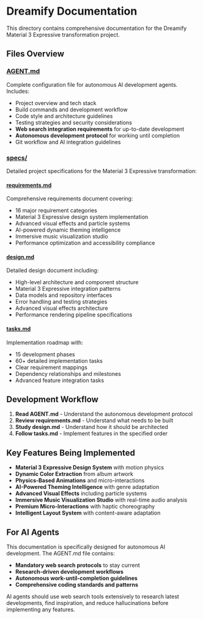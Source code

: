 # Dreamify Documentation

This directory contains comprehensive documentation for the Dreamify Material 3 Expressive transformation project.

## Files Overview

### [AGENT.md](./AGENT.md)
Complete configuration file for autonomous AI development agents. Includes:
- Project overview and tech stack
- Build commands and development workflow
- Code style and architecture guidelines
- Testing strategies and security considerations
- **Web search integration requirements** for up-to-date development
- **Autonomous development protocol** for working until completion
- Git workflow and AI integration guidelines

### [specs/](./specs/)
Detailed project specifications for the Material 3 Expressive transformation:

#### [requirements.md](./specs/requirements.md)
Comprehensive requirements document covering:
- 16 major requirement categories
- Material 3 Expressive design system implementation
- Advanced visual effects and particle systems
- AI-powered dynamic theming intelligence
- Immersive music visualization studio
- Performance optimization and accessibility compliance

#### [design.md](./specs/design.md)
Detailed design document including:
- High-level architecture and component structure
- Material 3 Expressive integration patterns
- Data models and repository interfaces
- Error handling and testing strategies
- Advanced visual effects architecture
- Performance rendering pipeline specifications

#### [tasks.md](./specs/tasks.md)
Implementation roadmap with:
- 15 development phases
- 60+ detailed implementation tasks
- Clear requirement mappings
- Dependency relationships and milestones
- Advanced feature integration tasks

## Development Workflow

1. **Read AGENT.md** - Understand the autonomous development protocol
2. **Review requirements.md** - Understand what needs to be built
3. **Study design.md** - Understand how it should be architected
4. **Follow tasks.md** - Implement features in the specified order

## Key Features Being Implemented

- **Material 3 Expressive Design System** with motion physics
- **Dynamic Color Extraction** from album artwork
- **Physics-Based Animations** and micro-interactions
- **AI-Powered Theming Intelligence** with genre adaptation
- **Advanced Visual Effects** including particle systems
- **Immersive Music Visualization Studio** with real-time audio analysis
- **Premium Micro-Interactions** with haptic choreography
- **Intelligent Layout System** with content-aware adaptation

## For AI Agents

This documentation is specifically designed for autonomous AI development. The AGENT.md file contains:
- **Mandatory web search protocols** to stay current
- **Research-driven development workflows**
- **Autonomous work-until-completion guidelines**
- **Comprehensive coding standards and patterns**

AI agents should use web search tools extensively to research latest developments, find inspiration, and reduce hallucinations before implementing any features.